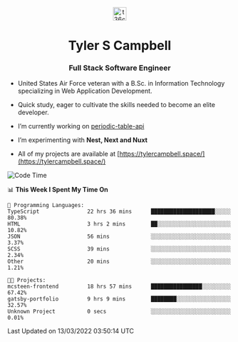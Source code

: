 <p align="center">
<a href="https://www.linkedin.com/in/t36campbell" target="blank"><img align="center" src="https://ik.imagekit.io/t36campbell/Portfolio/linkedin.png.original_m8bbGgPh6.png" alt="t36campbell" height="30" width="30" /></a>
</p>
<h1 align="center">Tyler S Campbell</h1>
<h3 align="center">Full Stack Software Engineer</h3>

* United States Air Force veteran with a B.Sc. in Information Technology specializing in Web Application Development. 

* Quick study, eager to cultivate the skills needed to become an elite developer.

* I’m currently working on [periodic-table-api](https://github.com/t36campbell/periodic-table-api)

* I’m experimenting with **Nest, Next and Nuxt**

* All of my projects are available at [https://tylercampbell.space/](https://tylercampbell.space/)

<!--START_SECTION:waka-->
![Code Time](http://img.shields.io/badge/Code%20Time-1%2C496%20hrs%2011%20mins-blue)

📊 **This Week I Spent My Time On** 

```text
💬 Programming Languages: 
TypeScript               22 hrs 36 mins      ████████████████████░░░░░   80.38% 
HTML                     3 hrs 2 mins        ██░░░░░░░░░░░░░░░░░░░░░░░   10.82% 
JSON                     56 mins             ░░░░░░░░░░░░░░░░░░░░░░░░░   3.37% 
SCSS                     39 mins             ░░░░░░░░░░░░░░░░░░░░░░░░░   2.34% 
Other                    20 mins             ░░░░░░░░░░░░░░░░░░░░░░░░░   1.21%

🐱‍💻 Projects: 
mcsteen-frontend         18 hrs 57 mins      ████████████████░░░░░░░░░   67.42% 
gatsby-portfolio         9 hrs 9 mins        ████████░░░░░░░░░░░░░░░░░   32.57% 
Unknown Project          0 secs              ░░░░░░░░░░░░░░░░░░░░░░░░░   0.01%

```


 Last Updated on 13/03/2022 03:50:14 UTC
<!--END_SECTION:waka-->
